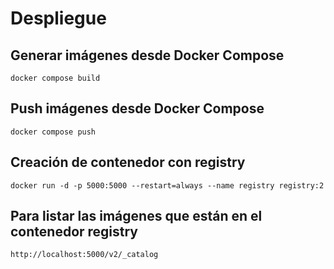 # Despliegue

## Generar imágenes desde Docker Compose

```
docker compose build
```

## Push imágenes desde Docker Compose

```
docker compose push
```

## Creación de contenedor con registry

```
docker run -d -p 5000:5000 --restart=always --name registry registry:2
```

## Para listar las imágenes que están en el contenedor registry

```
http://localhost:5000/v2/_catalog
```
